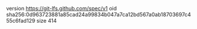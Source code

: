 version https://git-lfs.github.com/spec/v1
oid sha256:0d963723881a85cad24a99834b047a7ca12bd567a0ab18703697c455c6fad129
size 414
